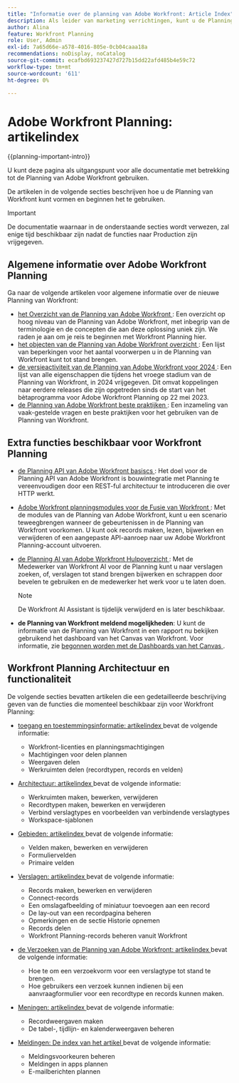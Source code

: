 ```yaml
---
title: "Informatie over de planning van Adobe Workfront: Article Index"
description: Als leider van marketing verrichtingen, kunt u de Planning van Adobe Workfront gebruiken om het werk over de marketing levenscyclus voor al uw teams te organiseren. De artikelen in deze sectie beschrijven hoe u de planningsmogelijkheden kunt vormen en hoe u hen als deel van uw verrichtingen van het campagnebeheer kunt beginnen te gebruiken.
author: Alina
feature: Workfront Planning
role: User, Admin
exl-id: 7a65d66e-a578-4016-805e-0cb04caaa18a
recommendations: noDisplay, noCatalog
source-git-commit: ecafbd693237427d727b15dd22afd485b4e59c72
workflow-type: tm+mt
source-wordcount: '611'
ht-degree: 0%

---
```


# Adobe Workfront Planning: artikelindex


{{planning-important-intro}}

U kunt deze pagina als uitgangspunt voor alle documentatie met betrekking tot de Planning van Adobe Workfront gebruiken.

De artikelen in de volgende secties beschrijven hoe u de Planning van Workfront kunt vormen en beginnen het te gebruiken.

<!--consider removing the IMPORTANT below after GA-->

>[!IMPORTANT]
>
>De documentatie waarnaar in de onderstaande secties wordt verwezen, zal enige tijd beschikbaar zijn nadat de functies naar Production zijn vrijgegeven.

## Algemene informatie over Adobe Workfront Planning

Ga naar de volgende artikelen voor algemene informatie over de nieuwe Planning van Workfront:

* [ het Overzicht van de Planning van Adobe Workfront ](/help/quicksilver/planning/general/planning-overview.md): Een overzicht op hoog niveau van de Planning van Adobe Workfront, met inbegrip van de terminologie en de concepten die aan deze oplossing uniek zijn. We raden je aan om je reis te beginnen met Workfront Planning hier.
* [ het objecten van de Planning van Adobe Workfront overzicht ](/help/quicksilver/planning/general/limitations-overview.md): Een lijst van beperkingen voor het aantal voorwerpen u in de Planning van Workfront kunt tot stand brengen.
* [ de versieactiviteit van de Planning van Adobe Workfront voor 2024 ](/help/quicksilver/planning/general/release-activity.md): Een lijst van alle eigenschappen die tijdens het vroege stadium van de Planning van Workfront, in 2024 vrijgegeven. Dit omvat koppelingen naar eerdere releases die zijn opgetreden sinds de start van het bètaprogramma voor Adobe Workfront Planning op 22 mei 2023.
* [ de Planning van Adobe Workfront beste praktijken ](/help/quicksilver/planning/general/planning-best-practices.md): Een inzameling van vaak-gestelde vragen en beste praktijken voor het gebruiken van de Planning van Workfront.

## Extra functies beschikbaar voor Workfront Planning

* [ de Planning API van Adobe Workfront basiscs ](/help/quicksilver/planning/general/planning-api-basics.md): Het doel voor de Planning API van Adobe Workfront is bouwintegratie met Planning te vereenvoudigen door een REST-ful architectuur te introduceren die over HTTP werkt.

* [ Adobe Workfront planningsmodules voor de Fusie van Workfront ](/help/quicksilver/workfront-fusion/apps-and-their-modules/workfront-planning-modules.md): Met de modules van de Planning van Adobe Workfront, kunt u een scenario teweegbrengen wanneer de gebeurtenissen in de Planning van Workfront voorkomen. U kunt ook records maken, lezen, bijwerken en verwijderen of een aangepaste API-aanroep naar uw Adobe Workfront Planning-account uitvoeren.

* [ de Planning AI van Adobe Workfront Hulpoverzicht ](/help/quicksilver/planning/general/planning-ai-assistant-overview.md): Met de Medewerker van Workfront AI voor de Planning kunt u naar verslagen zoeken, of, verslagen tot stand brengen bijwerken en schrappen door bevelen te gebruiken en de medewerker het werk voor u te laten doen.

  >[!NOTE]
  >
  >    De Workfront AI Assistant is tijdelijk verwijderd en is later beschikbaar.

* **de Planning van Workfront meldend mogelijkheden**: U kunt de informatie van de Planning van Workfront in een rapport nu bekijken gebruikend het dashboard van het Canvas van Workfront. Voor informatie, zie [ begonnen worden met de Dashboards van het Canvas ](/help/quicksilver/reports-and-dashboards/canvas-dashboards/manage-canvas-dashboards/get-started-canvas-dashboards.md).

## Workfront Planning Architectuur en functionaliteit

De volgende secties bevatten artikelen die een gedetailleerde beschrijving geven van de functies die momenteel beschikbaar zijn voor Workfront Planning:

* [ toegang en toestemmingsinformatie: artikelindex ](/help/quicksilver/planning/access/access-information.md) bevat de volgende informatie:

   * Workfront-licenties en planningsmachtigingen
   * Machtigingen voor delen plannen
   * Weergaven delen
   * Werkruimten delen (recordtypen, records en velden)

* [ Architectuur: artikelindex ](/help/quicksilver/planning/architecture/architecture-information.md) bevat de volgende informatie:

   * Werkruimten maken, bewerken, verwijderen
   * Recordtypen maken, bewerken en verwijderen
   * Verbind verslagtypes en voorbeelden van verbindende verslagtypes
   * Workspace-sjablonen

* [ Gebieden: artikelindex ](/help/quicksilver/planning/fields/fields-information.md) bevat de volgende informatie:

   * Velden maken, bewerken en verwijderen
   * Formuliervelden
   * Primaire velden

* [ Verslagen: artikelindex ](/help/quicksilver/planning/records/records-information.md) bevat de volgende informatie:

   * Records maken, bewerken en verwijderen
   * Connect-records
   * Een omslagafbeelding of miniatuur toevoegen aan een record
   * De lay-out van een recordpagina beheren
   * Opmerkingen en de sectie Historie opnemen
   * Records delen
   * Workfront Planning-records beheren vanuit Workfront

* [ de Verzoeken van de Planning van Adobe Workfront: artikelindex ](/help/quicksilver/planning/requests/requests-article-index.md) bevat de volgende informatie:

   * Hoe te om een verzoekvorm voor een verslagtype tot stand te brengen.
   * Hoe gebruikers een verzoek kunnen indienen bij een aanvraagformulier voor een recordtype en records kunnen maken.

* [ Meningen: artikelindex ](/help/quicksilver/planning/views/views-information.md) bevat de volgende informatie:

   * Recordweergaven maken
   * De tabel-, tijdlijn- en kalenderweergaven beheren

* [ Meldingen: De index van het artikel ](/help/quicksilver/planning/notifications/notifications-information.md) bevat de volgende informatie:

   * Meldingsvoorkeuren beheren
   * Meldingen in apps plannen
   * E-mailberichten plannen

